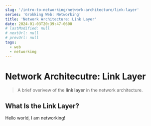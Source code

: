 ```yaml
---
slug: '/intro-to-networking/network-architecture/link-layer'
series: 'Grokking Web: Networking'
title: 'Network Architecture: Link Layer'
date: 2024-01-03T20:39:47-0600
# lastModified: null
# nextUrl: null
# prevUrl: null
tags:
  - web
  - networking
---
```


# Network Architecutre: Link Layer
> A brief overivew of the **link layer** in the
> network architecture.

## What Is the Link Layer?
Hello world, I am networking!